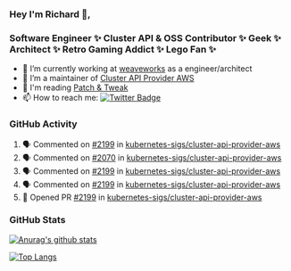 ### Hey I'm Richard 👋, 

<h3 align="left">Software Engineer ✨ Cluster API & OSS Contributor ✨ Geek ✨ Architect ✨ Retro Gaming Addict ✨ Lego Fan ✨</h3>

- 🔭 I’m currently working at [weaveworks](https://github.com/weaveworks) as a engineer/architect
- 👯 I’m a maintainer of [Cluster API Provider AWS](https://github.com/kubernetes-sigs/cluster-api-provider-aws)
- 💬 I'm reading [Patch & Tweak](https://bjooks.com/products/patch-tweak-exploring-modular-synthesis)
- 📫 How to reach me: [![Twitter Badge](https://img.shields.io/badge/-@fruit_case-00acee?style=flat&logo=Twitter&logoColor=white)](https://twitter.com/intent/follow?screen_name=fruit_case "Follow on Twitter")

### GitHub Activity 

<!--START_SECTION:activity-->
1. 🗣 Commented on [#2199](https://github.com/kubernetes-sigs/cluster-api-provider-aws/issues/2199) in [kubernetes-sigs/cluster-api-provider-aws](https://github.com/kubernetes-sigs/cluster-api-provider-aws)
2. 🗣 Commented on [#2070](https://github.com/kubernetes-sigs/cluster-api-provider-aws/issues/2070) in [kubernetes-sigs/cluster-api-provider-aws](https://github.com/kubernetes-sigs/cluster-api-provider-aws)
3. 🗣 Commented on [#2199](https://github.com/kubernetes-sigs/cluster-api-provider-aws/issues/2199) in [kubernetes-sigs/cluster-api-provider-aws](https://github.com/kubernetes-sigs/cluster-api-provider-aws)
4. 🗣 Commented on [#2199](https://github.com/kubernetes-sigs/cluster-api-provider-aws/issues/2199) in [kubernetes-sigs/cluster-api-provider-aws](https://github.com/kubernetes-sigs/cluster-api-provider-aws)
5. 💪 Opened PR [#2199](https://github.com/kubernetes-sigs/cluster-api-provider-aws/pull/2199) in [kubernetes-sigs/cluster-api-provider-aws](https://github.com/kubernetes-sigs/cluster-api-provider-aws)
<!--END_SECTION:activity-->

### GitHub Stats

[![Anurag's github stats](https://github-readme-stats.vercel.app/api?username=richardcase&count_private=true&show_icons=true)](https://github.com/anuraghazra/github-readme-stats)

[![Top Langs](https://github-readme-stats.vercel.app/api/top-langs/?username=richardcase&hide=html&layout=compact)](https://github.com/anuraghazra/github-readme-stats)
